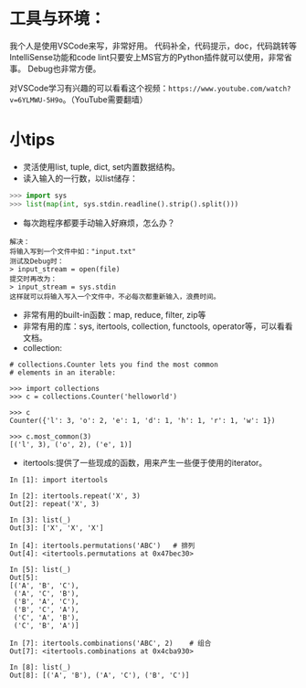 # 工具与环境：
我个人是使用VSCode来写，非常好用。
代码补全，代码提示，doc，代码跳转等IntelliSense功能和code lint只要安上MS官方的Python插件就可以使用，非常省事。
Debug也非常方便。

对VSCode学习有兴趣的可以看看这个视频：`https://www.youtube.com/watch?v=6YLMWU-5H9o`。（YouTube需要翻墙）

# 小tips
- 灵活使用list, tuple, dict, set内置数据结构。
- 读入输入的一行数，以list储存：
```python
>>> import sys
>>> list(map(int, sys.stdin.readline().strip().split()))
```
- 每次跑程序都要手动输入好麻烦，怎么办？
```
解决：
将输入写到一个文件中如："input.txt"
测试及Debug时：
> input_stream = open(file) 
提交时再改为：
> input_stream = sys.stdin 
这样就可以将输入写入一个文件中，不必每次都重新输入，浪费时间。
```
- 非常有用的built-in函数：map, reduce, filter, zip等
- 非常有用的库：sys, itertools, collection, functools, operator等，可以看看文档。
- collection: 
```
# collections.Counter lets you find the most common
# elements in an iterable:

>>> import collections
>>> c = collections.Counter('helloworld')

>>> c
Counter({'l': 3, 'o': 2, 'e': 1, 'd': 1, 'h': 1, 'r': 1, 'w': 1})

>>> c.most_common(3)
[('l', 3), ('o', 2), ('e', 1)]
```
- itertools:提供了一些现成的函数，用来产生一些便于使用的iterator。
```
In [1]: import itertools

In [2]: itertools.repeat('X', 3)
Out[2]: repeat('X', 3)

In [3]: list(_)
Out[3]: ['X', 'X', 'X']

In [4]: itertools.permutations('ABC')   # 排列
Out[4]: <itertools.permutations at 0x47bec30>

In [5]: list(_)
Out[5]:
[('A', 'B', 'C'),
 ('A', 'C', 'B'),
 ('B', 'A', 'C'),
 ('B', 'C', 'A'),
 ('C', 'A', 'B'),
 ('C', 'B', 'A')]

In [7]: itertools.combinations('ABC', 2)    # 组合
Out[7]: <itertools.combinations at 0x4cba930>

In [8]: list(_)
Out[8]: [('A', 'B'), ('A', 'C'), ('B', 'C')]
```

